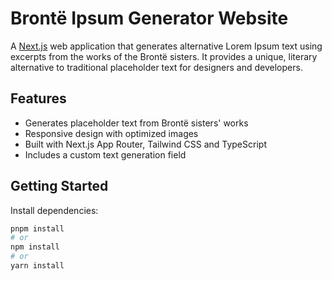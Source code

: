 # Brontë Ipsum Generator Website

A [Next.js](https://nextjs.org) web application that generates alternative Lorem Ipsum text using excerpts from the works of the Brontë sisters. It provides a unique, literary alternative to traditional placeholder text for designers and developers.

## Features

- Generates placeholder text from Brontë sisters' works
- Responsive design with optimized images
- Built with Next.js App Router, Tailwind CSS and TypeScript
- Includes a custom text generation field

## Getting Started

Install dependencies:

```bash
pnpm install
# or
npm install
# or
yarn install
